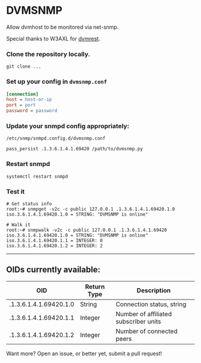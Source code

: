 # DVMSNMP
Allow dvmhost to be monitored via net-snmp.

Special thanks to W3AXL for [dvmrest](https://github.com/DVMProject/pydvm/).

### Clone the repository locally.
```
git clone ...
```

### Set up your config in `dvmsnmp.conf`
```ini
[connection]
host = host-or-ip
port = port
password = password
```

### Update your snmpd config appropriately:

`/etc/snmp/snmpd.config.d/dvmsnmp.conf`

```
pass_persist .1.3.6.1.4.1.69420 /path/to/dvmsnmp.py
```

### Restart snmpd
```
systemctl restart snmpd
```

### Test it
```
# Get status info
root:~# snmpget -v2c -c public 127.0.0.1 .1.3.6.1.4.1.69420.1.0
iso.3.6.1.4.1.69420.1.0 = STRING: "DVMSNMP is online"

# Walk it
root:~# snmpwalk -v2c -c public 127.0.0.1 .1.3.6.1.4.1.69420
iso.3.6.1.4.1.69420.1.0 = STRING: "DVMSNMP is online"
iso.3.6.1.4.1.69420.1.1 = INTEGER: 0
iso.3.6.1.4.1.69420.1.2 = INTEGER: 2
```

---

## OIDs currently available: 

| OID | Return Type | Description|
|-----|-------------|------------|
.1.3.6.1.4.1.69420.1.0 | String | Connection status, string 
.1.3.6.1.4.1.69420.1.1 | Integer | Number of affiliated subscriber units
.1.3.6.1.4.1.69420.1.2 | Integer | Number of connected peers

Want more?  Open an issue, or better yet, submit a pull request!
